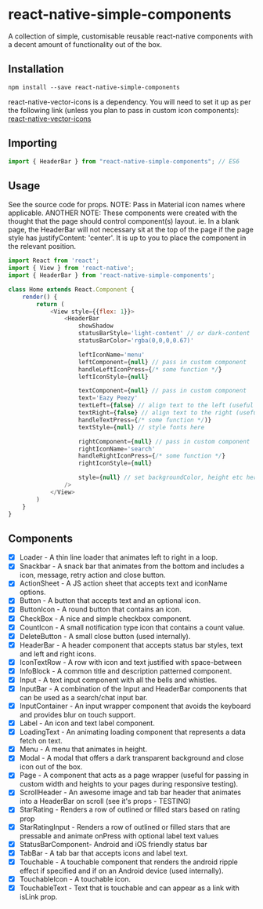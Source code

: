# react-native-simple-components

A collection of simple, customisable reusable react-native components with a decent amount of functionality out of the box.

## Installation

```shell
npm install --save react-native-simple-components
```

react-native-vector-icons is a dependency. You will need to set it up as per the following link (unless you plan to pass in custom icon components):
[react-native-vector-icons](https://github.com/oblador/react-native-vector-icons#installation)

## Importing

```js
import { HeaderBar } from "react-native-simple-components"; // ES6
```

## Usage

See the source code for props.
NOTE: Pass in Material icon names where applicable.
ANOTHER NOTE: These components were created with the thought that the page should control component(s) layout. ie. In a blank page, the HeaderBar will not necessary sit at the top of the page if the page style has justifyContent: 'center'. It is up to you to place the component in the relevant position.

```js
import React from 'react';
import { View } from 'react-native';
import { HeaderBar } from 'react-native-simple-components';

class Home extends React.Component {
    render() {
        return (
            <View style={{flex: 1}}>
                <HeaderBar
                    showShadow
                    statusBarStyle='light-content' // or dark-content
                    statusBarColor='rgba(0,0,0,0.67)'

                    leftIconName='menu'
                    leftComponent={null} // pass in custom component
                    handleLeftIconPress={/* some function */}
                    leftIconStyle={null}

                    textComponent={null} // pass in custom component
                    text='Eazy Peezy'
                    textLeft={false} // align text to the left (useful if you don't want a left icon)
                    textRight={false} // align text to the right (useful if you don't want a right icon)
                    handleTextPress={/* some function */)}
                    textStyle={null} // style fonts here

                    rightComponent={null} // pass in custom component
                    rightIconName='search'
                    handleRightIconPress={/* some function */}
                    rightIconStyle={null}

                    style={null} // set backgroundColor, height etc here
                />
            </View>
        )
    }
}
```

## Components

* [x] Loader - A thin line loader that animates left to right in a loop.
* [x] Snackbar - A snack bar that animates from the bottom and includes a icon, message, retry action and close button.
* [x] ActionSheet - A JS action sheet that accepts text and iconName options.
* [x] Button - A button that accepts text and an optional icon.
* [x] ButtonIcon - A round button that contains an icon.
* [x] CheckBox - A nice and simple checkbox component.
* [x] CountIcon - A small notification type icon that contains a count value.
* [x] DeleteButton - A small close button (used internally).
* [x] HeaderBar - A header component that accepts status bar styles, text and left and right icons.
* [x] IconTextRow - A row with icon and text justified with space-between
* [x] InfoBlock - A common title and description patterned component.
* [x] Input - A text input component with all the bells and whistles.
* [x] InputBar - A combination of the Input and HeaderBar components that can be used as a search/chat input bar.
* [x] InputContainer - An input wrapper component that avoids the keyboard and provides blur on touch support.
* [x] Label - An icon and text label component.
* [x] LoadingText - An animating loading component that represents a data fetch on text.
* [x] Menu - A menu that animates in height.
* [x] Modal - A modal that offers a dark transparent background and close icon out of the box.
* [x] Page - A component that acts as a page wrapper (useful for passing in custom width and heights to your pages during responsive testing).
* [x] ScrollHeader - An awesome image and tab bar header that animates into a HeaderBar on scroll (see it's props - TESTING)
* [x] StarRating - Renders a row of outlined or filled stars based on rating prop
* [x] StarRatingInput - Renders a row of outlined or filled stars that are pressable and animate onPress with optional label text values
* [x] StatusBarComponent- Android and iOS friendly status bar
* [x] TabBar - A tab bar that accepts icons and label text.
* [x] Touchable - A touchable component that renders the android ripple effect if specified and if on an Android device (used internally).
* [x] TouchableIcon - A touchable icon.
* [x] TouchableText - Text that is touchable and can appear as a link with isLink prop.
